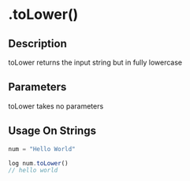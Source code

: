 # .toLower()

## Description

toLower returns the input string but in fully lowercase

## Parameters

toLower takes no parameters

## Usage On Strings

```javascript
num = "Hello World"

log num.toLower()
// hello world
```
